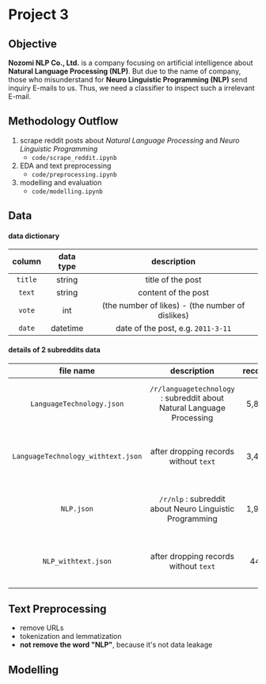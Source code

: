 # Project 3

## Objective

**Nozomi NLP Co., Ltd.** is a company focusing on artificial intelligence about **Natural Language Processing (NLP)**. But due to the name of company, those who misunderstand for **Neuro Linguistic Programming (NLP)** send inquiry E-mails to us. Thus, we need a classifier to inspect such a irrelevant E-mail.

## Methodology Outflow

1. scrape reddit posts about _Natural Language Processing_ and _Neuro Linguistic Programming_
    - `code/scrape_reddit.ipynb`
2. EDA and text preprocessing
    - `code/preprocessing.ipynb`
3. modelling and evaluation
    - `code/modelling.ipynb`

## Data

#### data dictionary

|column|data type|description|
|:-:|:-:|:-:|
|`title`|string|title of the post|
|`text`|string|content of the post|
|`vote`|int|(the number of likes) - (the number of dislikes)|
|`date`|datetime|date of the post, e.g. `2011-3-11`|

#### details of 2 subreddits data

|file name|description|records|date|
|:-:|:-:|:-:|:-:|
|`LanguageTechnology.json`| `/r/languagetechnology` : subreddit about Natural Language Processing|5,821|2010-03-10 ~ 2023-10-23|
|`LanguageTechnology_withtext.json`| after dropping records without `text`|3,473|2011-11-02 ~ 2023-06-10|
|`NLP.json`| `/r/nlp` : subreddit about Neuro Linguistic Programming|1,927|2010-06-18 ~ 2023-10-23|
|`NLP_withtext.json`| after dropping records without `text`|448|2010-09-24 ~ 2023-06-08|

## Text Preprocessing

- remove URLs
- tokenization and lemmatization
- **not remove the word "NLP"**, because it's not data leakage

## Modelling